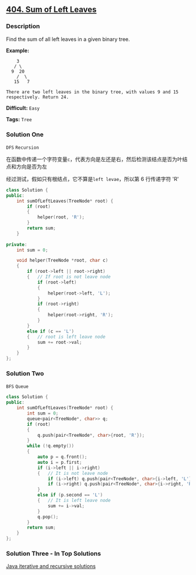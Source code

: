 ## [404. Sum of Left Leaves](https://leetcode.com/problems/sum-of-left-leaves/#/description)

### Description

Find the sum of all left leaves in a given binary tree.

**Example:**

```
    3
   / \
  9  20
    /  \
   15   7

There are two left leaves in the binary tree, with values 9 and 15 respectively. Return 24.
```



**Difficult:** `Easy`

**Tags:** `Tree`



### Solution One

`DFS` `Recursion`

在函数中传递一个字符变量`c`，代表方向是左还是右，然后检测该结点是否为叶结点和方向是否为左

经过测试，假如只有根结点，它不算是`left levae`，所以第 6 行传递字符 'R'

```c++
class Solution {
public:
    int sumOfLeftLeaves(TreeNode* root) {
        if (root)
        {
            helper(root, 'R');
        }
        return sum;
    }
    
private:
    int sum = 0;

    void helper(TreeNode *root, char c)
    {
        if (root->left || root->right)
        {	// If root is not leave node
            if (root->left)
            {
                helper(root->left, 'L');
            }
            if (root->right)
            {
                helper(root->right, 'R');
            }
        }
        else if (c == 'L')
        {	// root is left leave node
            sum += root->val;
        }
    }
};
```



### Solution Two

`BFS` `Queue`

```c++
class Solution {
public:
    int sumOfLeftLeaves(TreeNode* root) {
        int sum = 0;
        queue<pair<TreeNode*, char>> q;
        if (root)
        {
            q.push(pair<TreeNode*, char>{root, 'R'});
        }
        while (!q.empty())
        {
            auto p = q.front();
            auto i = p.first;
            if (i->left || i->right)
            {	// It is not leave node
                if (i->left) q.push(pair<TreeNode*, char>{i->left, 'L'});
                if (i->right) q.push(pair<TreeNode*, char>{i->right, 'R'});
            }
            else if (p.second == 'L')
            {	// It is left leave node
                sum += i->val;
            }
            q.pop();
        }
        return sum;
    }
};
```



### Solution Three - In Top Solutions

[Java iterative and recursive solutions](https://discuss.leetcode.com/topic/60403/java-iterative-and-recursive-solutions)